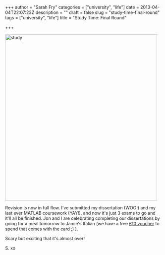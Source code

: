 +++
author = "Sarah Fry"
categories = ["university", "life"]
date = 2013-04-04T22:07:23Z
description = ""
draft = false
slug = "study-time-final-round"
tags = ["university", "life"]
title = "Study Time: Final Round"

+++


<a href="http://sweetaspi.co.uk/content/images/2013/04/study.jpg"><img class="alignnone size-full wp-image-1638" alt="study" src="http://sweetaspi.co.uk/content/images/2013/04/study.jpg" width="490" height="537" /></a>

Revision is now in full flow. I've submitted my dissertation (WOO!) and my last ever MATLAB coursework (YAY!), and now it's just 3 exams to go and it'll all be finished. Jon and I are celebrating completing our dissertations by going for a meal tomorrow to Jamie's Italian (we have a free <a href="https://www.jamieoliver.com/italian/signup" target="_blank">£10 voucher</a> to spend that comes with the card ;) ).

Scary but exciting that it's almost over!

S. xo

